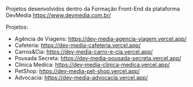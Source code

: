 Projetos desenvolvidos dentro da Formação Front-End da plataforma DevMedia 
https://www.devmedia.com.br/

Projetos:

* Agência de Viagens: https://dev-media-agencia-viagem.vercel.app/
* Cafeteria: https://dev-media-cafeteria.vercel.app/
* Carros&Cia: https://dev-media-carro-e-cia.vercel.app/
* Pousada Secreta: https://dev-media-pousada-secreta.vercel.app/
* Clinica Medica: https://dev-media-clinica-medica.vercel.app/
* PetShop: https://dev-media-pet-shop.vercel.app/
* Advocacia: https://dev-media-advocacia.vercel.app/

